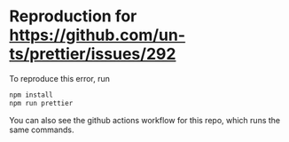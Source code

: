 # Reproduction for <https://github.com/un-ts/prettier/issues/292>

To reproduce this error, run

```sh
npm install
npm run prettier
```

You can also see the github actions workflow for this repo, which runs the same commands.
